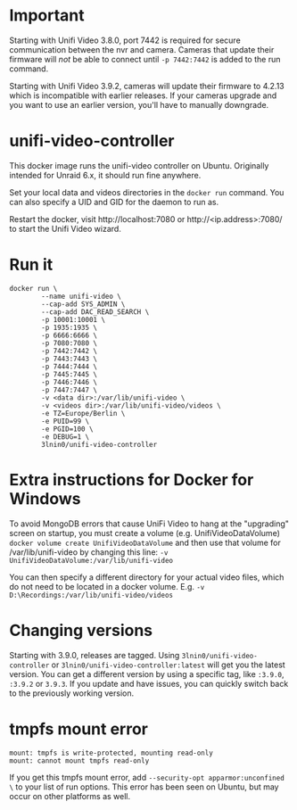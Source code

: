 # Important
Starting with Unifi Video 3.8.0, port 7442 is required for secure communication between the nvr and camera. Cameras that update their firmware will *not* be able to connect until `-p 7442:7442` is added to the run command.

Starting with Unifi Video 3.9.2, cameras will update their firmware to 4.2.13 which is incompatible with earlier releases. If your cameras upgrade and you want to use an earlier version, you'll have to manually downgrade.

# unifi-video-controller

This docker image runs the unifi-video controller on Ubuntu. Originally intended for Unraid 6.x, it should run fine anywhere.

Set your local data and videos directories in the `docker run` command. You can also specify a UID and GID for the daemon to run as.

Restart the docker, visit http://localhost:7080 or http://<ip.address>:7080/ to start the Unifi Video wizard.

# Run it
```
docker run \
        --name unifi-video \
        --cap-add SYS_ADMIN \
        --cap-add DAC_READ_SEARCH \
        -p 10001:10001 \
        -p 1935:1935 \
        -p 6666:6666 \
        -p 7080:7080 \
        -p 7442:7442 \
        -p 7443:7443 \
        -p 7444:7444 \
        -p 7445:7445 \
        -p 7446:7446 \
        -p 7447:7447 \
        -v <data dir>:/var/lib/unifi-video \
        -v <videos dir>:/var/lib/unifi-video/videos \
        -e TZ=Europe/Berlin \
        -e PUID=99 \
        -e PGID=100 \
        -e DEBUG=1 \
        3lnin0/unifi-video-controller
```

# Extra instructions for Docker for Windows
To avoid MongoDB errors that cause UniFi Video to hang at the "upgrading" screen on startup, you must create a volume (e.g. UnifiVideoDataVolume) `docker volume create UnifiVideoDataVolume` and then use that volume for /var/lib/unifi-video by changing this line:  `-v UnifiVideoDataVolume:/var/lib/unifi-video`

You can then specify a different directory for your actual video files, which do not need to be located in a docker volume. E.g. `-v D:\Recordings:/var/lib/unifi-video/videos`

# Changing versions

Starting with 3.9.0, releases are tagged. Using `3lnin0/unifi-video-controller` or `3lnin0/unifi-video-controller:latest` will get you the latest version. You can get a different version by using a specific tag, like `:3.9.0`, `:3.9.2` or `3.9.3`. If you update and have issues, you can quickly switch back to the previously working version.

#  tmpfs mount error

```
mount: tmpfs is write-protected, mounting read-only
mount: cannot mount tmpfs read-only
```

If you get this tmpfs mount error, add `--security-opt apparmor:unconfined \` to your list of run options. This error has been seen on Ubuntu, but may occur on other platforms as well.

